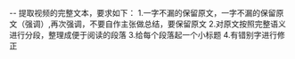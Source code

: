 -- 提取视频的完整文本，要求如下： 
1.一字不漏的保留原文，一字不漏的保留原文（强调）,再次强调，不要自作主张做总结，要保留原文 
2.对原文按照完整语义进行分段，整理成便于阅读的段落 
3.给每个段落起一个小标题 
4.有错别字进行修正